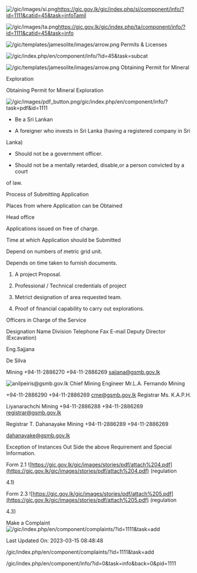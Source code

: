 <!-- Source: https://gic.gov.lk/gic/index.php/en/component/info/?id=1111&catid=45&task=info -->

![/gic/images/si.png](/gic/images/si.png)https://gic.gov.lk/gic/index.php/si/component/info/?id=1111&catid=45&task=infoTamil

![/gic/images/ta.png](/gic/images/ta.png)https://gic.gov.lk/gic/index.php/ta/component/info/?id=1111&catid=45&task=info

![/gic/templates/jamesolite/images/arrow.png](/gic/templates/jamesolite/images/arrow.png) Permits & Licenses

![/gic/index.php/en/component/info/?id=45&task=subcat](/gic/index.php/en/component/info/?id=45&task=subcat)

![/gic/templates/jamesolite/images/arrow.png](/gic/templates/jamesolite/images/arrow.png) Obtaining Permit for Mineral

Exploration

Obtaining Permit for Mineral Exploration

![/gic/images/pdf_button.png](/gic/images/pdf_button.png)/gic/index.php/en/component/info/?task=pdf&id=1111

 * Be a Sri Lankan

 * A foreigner who invests in Sri Lanka (having a registered company in Sri

 Lanka)

 * Should not be a government officer.

 * Should not be a mentally retarded, disable,or a person convicted by a court

 of law.

Process of Submitting Application

Places from where Application can be Obtained

Head office

Applications issued on free of charge.

Time at which Application should be Submitted

Depend on numbers of metric grid unit.

Depends on time taken to furnish documents.

1. A project Proposal.

2. Professional / Technical credentials of project

3. Metrict designation of area requested team.

4. Proof of financial capability to carry out explorations.

Officers in Charge of the Service

Designation Name Division Telephone Fax E-mail Deputy Director (Excavation)

Eng.Sajjana

De Silva

Mining +94-11-2886270 +94-11-2886269 sajjana@gsmb.gov.lk

![anilpeiris@gsmb.gov.lk](anilpeiris@gsmb.gov.lk) Chief Mining Engineer Mr.L.A. Fernando Mining

+94-11-2886290 +94-11-2886269 cme@gsmb.gov.lk Registrar Ms. K.A.P.H.

Liyanarachchi Mining +94-11-2886288 +94-11-2886269 registrar@gsmb.gov.lk

Registrar T. Dahanayake Mining +94-11-2886289 +94-11-2886269

dahanayake@gsmb.gov.lk

Exception of Instances Out Side the above Requirement and Special Information.

Form 2.1 ![https://gic.gov.lk/gic/images/stories/pdf/attach%204.pdf](https://gic.gov.lk/gic/images/stories/pdf/attach%204.pdf) (regulation

4.1)

Form 2.3 ![https://gic.gov.lk/gic/images/stories/pdf/attach%205.pdf](https://gic.gov.lk/gic/images/stories/pdf/attach%205.pdf) (regulation

4.3)

Make a Complaint ![/gic/index.php/en/component/complaints/?id=1111&task=add](/gic/index.php/en/component/complaints/?id=1111&task=add)

Last Updated On: 2023-03-15 08:48:48

/gic/index.php/en/component/complaints/?id=1111&task=add

/gic/index.php/en/component/info/?id=0&task=info&back=0&pid=1111